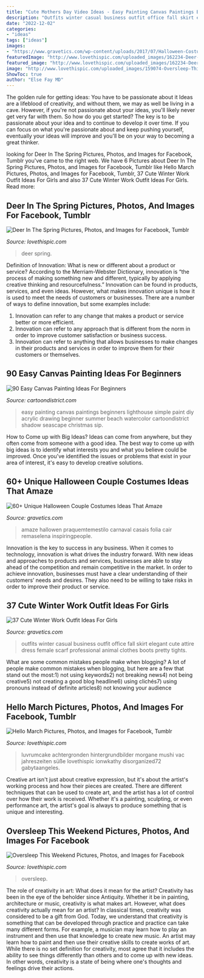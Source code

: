 ```yaml
---
title: "Cute Mothers Day Video Ideas - Easy Painting Canvas Paintings Beginners Lighthouse Simple Paint Diy Acrylic Drawing Beginner Summer Beach Watercolor Cartoondistrict Shadow Seascape Christmas Sip"
description: "Outfits winter casual business outfit office fall skirt elegant cute attire dress female scarf professional animal clothes boots pretty tights"
date: "2022-12-02"
categories:
- "ideas"
tags: ["ideas"]
images:
- "https://www.gravetics.com/wp-content/uploads/2017/07/Halloween-Costumes-Ideas-2017.jpg"
featuredImage: "http://www.lovethispic.com/uploaded_images/162234-Deer-In-The-Spring.jpg"
featured_image: "http://www.lovethispic.com/uploaded_images/162234-Deer-In-The-Spring.jpg"
image: "http://www.lovethispic.com/uploaded_images/159074-Oversleep-This-Weekend.jpg?2"
ShowToc: true
author: "Else Fay MD"
---
```



The golden rule for getting ideas: You have to be passionate about it
Ideas are a lifeblood of creativity, and without them, we may as well be living in a cave. However, if you're not passionate about your ideas, you'll likely never get very far with them. So how do you get started? The key is to be passionate about your idea and to continue to develop it over time. If you can focus on what you're passionate about and keep pushing yourself, eventually your ideas will improve and you'll be on your way to becoming a great thinker.

	

		
looking for Deer In The Spring Pictures, Photos, and Images for Facebook, Tumblr you've came to the right web. We have 6 Pictures about Deer In The Spring Pictures, Photos, and Images for Facebook, Tumblr like Hello March Pictures, Photos, and Images for Facebook, Tumblr, 37 Cute Winter Work Outfit Ideas For Girls and also 37 Cute Winter Work Outfit Ideas For Girls. Read more:
		
    
## Deer In The Spring Pictures, Photos, And Images For Facebook, Tumblr

<img loading=lazy src="http://www.lovethispic.com/uploaded_images/162234-Deer-In-The-Spring.jpg" onerror="this.onerror=null;this.src='https://tse3.mm.bing.net/th?id=OIP.kWJlmvaFZ_FBBfYyAbCf3QAAAA&amp;pid=15.1';" alt="Deer In The Spring Pictures, Photos, and Images for Facebook, Tumblr">

_Source: lovethispic.com_

>deer spring. 

	

Definition of Innovation: What is new or different about a product or service?
According to the Merriam-Webster Dictionary, innovation is “the process of making something new and different, typically by applying creative thinking and resourcefulness.” Innovation can be found in products, services, and even ideas. However, what makes innovation unique is how it is used to meet the needs of customers or businesses. There are a number of ways to define innovation, but some examples include: 
1. Innovation can refer to any change that makes a product or service better or more efficient.
2. Innovation can refer to any approach that is different from the norm in order to improve customer satisfaction or business success.
3. Innovation can refer to anything that allows businesses to make changes in their products and services in order to improve them for their customers or themselves.

    
## 90 Easy Canvas Painting Ideas For Beginners

<img loading=lazy src="http://www.cartoondistrict.com/wp-content/uploads/2017/06/Easy-Canvas-Painting-Ideas-For-Beginners0141.jpg" onerror="this.onerror=null;this.src='https://tse1.mm.bing.net/th?id=OIP.5KI5GjTlyonf0xcpFxHE0QHaJZ&amp;pid=15.1';" alt="90 Easy Canvas Painting Ideas For Beginners">

_Source: cartoondistrict.com_

>easy painting canvas paintings beginners lighthouse simple paint diy acrylic drawing beginner summer beach watercolor cartoondistrict shadow seascape christmas sip. 

	

How to Come up with Big Ideas?
Ideas can come from anywhere, but they often come from someone with a good idea. The best way to come up with big ideas is to identify what interests you and what you believe could be improved. Once you've identified the issues or problems that exist in your area of interest, it's easy to develop creative solutions.

    
## 60+ Unique Halloween Couple Costumes Ideas That Amaze

<img loading=lazy src="https://www.gravetics.com/wp-content/uploads/2017/07/Halloween-Costumes-Ideas-2017.jpg" onerror="this.onerror=null;this.src='https://tse4.mm.bing.net/th?id=OIP.nvYQ-l4Gzwj7OW3i01nHywHaLH&amp;pid=15.1';" alt="60+ Unique Halloween Couple Costumes Ideas That Amaze">

_Source: gravetics.com_

>amaze hallowen praquemtemestilo carnaval casais folia cair remaselena inspiringpeople. 

	

Innovation is the key to success in any business. When it comes to technology, innovation is what drives the industry forward. With new ideas and approaches to products and services, businesses are able to stay ahead of the competition and remain competitive in the market. In order to achieve innovation, businesses must have a clear understanding of their customers’ needs and desires. They also need to be willing to take risks in order to improve their product or service.

    
## 37 Cute Winter Work Outfit Ideas For Girls

<img loading=lazy src="https://www.gravetics.com/wp-content/uploads/2017/02/Winter-Work-Outfits-Ideas-20.jpg" onerror="this.onerror=null;this.src='https://tse2.mm.bing.net/th?id=OIP.K874-6ShrjtUqw6mTwycvgHaLH&amp;pid=15.1';" alt="37 Cute Winter Work Outfit Ideas For Girls">

_Source: gravetics.com_

>outfits winter casual business outfit office fall skirt elegant cute attire dress female scarf professional animal clothes boots pretty tights. 

	

What are some common mistakes people make when blogging?
A lot of people make common mistakes when blogging, but here are a few that stand out the most:1) not using keywords2) not breaking news4) not being creative5) not creating a good blog headline6) using clichés7) using pronouns instead of definite articles8) not knowing your audience

    
## Hello March Pictures, Photos, And Images For Facebook, Tumblr

<img loading=lazy src="http://www.lovethispic.com/uploaded_images/159146-Hello-March.jpg?2" onerror="this.onerror=null;this.src='https://tse1.mm.bing.net/th?id=OIP.R430AA96ISi1uUTDICu08QHaLI&amp;pid=15.1';" alt="Hello March Pictures, Photos, and Images for Facebook, Tumblr">

_Source: lovethispic.com_

>luvrumcake achtergronden hintergrundbilder morgane mushi vac jahreszeiten süße lovethispic ionwkathy disorganized72 gabytaangeles. 

	

Creative art isn't just about creative expression, but it's about the artist's working process and how their pieces are created. There are different techniques that can be used to create art, and the artist has a lot of control over how their work is received. Whether it's a painting, sculpting, or even performance art, the artist's goal is always to produce something that is unique and interesting.

    
## Oversleep This Weekend Pictures, Photos, And Images For Facebook

<img loading=lazy src="http://www.lovethispic.com/uploaded_images/159074-Oversleep-This-Weekend.jpg?2" onerror="this.onerror=null;this.src='https://tse4.mm.bing.net/th?id=OIP.RILVmLmj2iExpSHyeqIvrQHaKK&amp;pid=15.1';" alt="Oversleep This Weekend Pictures, Photos, and Images for Facebook">

_Source: lovethispic.com_

>oversleep. 

	

The role of creativity in art: What does it mean for the artist?
Creativity has been in the eye of the beholder since Antiquity. Whether it be in painting, architecture or music, creativity is what makes art. However, what does creativity actually mean for an artist? In classical times, creativity was considered to be a gift from God. Today, we understand that creativity is something that can be developed through practice and practice can take many different forms. For example, a musician may learn how to play an instrument and then use that knowledge to create new music. An artist may learn how to paint and then use their creative skills to create works of art. While there is no set definition for creativity, most agree that it includes the ability to see things differently than others and to come up with new ideas. In other words, creativity is a state of being where one's thoughts and feelings drive their actions.

